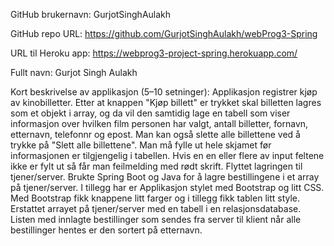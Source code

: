 GitHub brukernavn: GurjotSinghAulakh

GitHub repo URL: https://github.com/GurjotSinghAulakh/webProg3-Spring

URL til Heroku app: https://webprog3-project-spring.herokuapp.com/

Fullt navn: Gurjot Singh Aulakh

Kort beskrivelse av applikasjon (5–10 setninger): Applikasjon registrer kjøp av kinobilletter. Etter at knappen "Kjøp 
billett" er trykket skal billetten lagres som et objekt i array, og da vil den samtidig lage en tabell som viser 
informasjon over hvilken film personen har valgt, antall billetter, fornavn, etternavn, telefonnr og epost. Man kan 
også slette alle billettene ved å trykke på "Slett alle billettene". Man må fylle ut hele skjamet før informasjonen 
er tilgjengelig i tabellen. Hvis en en eller flere av input feltene ikke er fylt ut så får man feilmelding med rødt 
skrift. Flyttet lagringen til tjener/server. Brukte Spring Boot og Java for å lagre bestillingene i et array på 
tjener/server. I tillegg har er Applikasjon stylet med Bootstrap og litt CSS. Med Bootstrap fikk knappene litt farger 
og i tillegg fikk tablen litt style. Erstattet arrayet på tjener/server med en tabell i en relasjonsdatabase. Listen 
med innlagte bestillinger som sendes fra server til klient når alle bestillinger hentes er den sortert på etternavn. 
